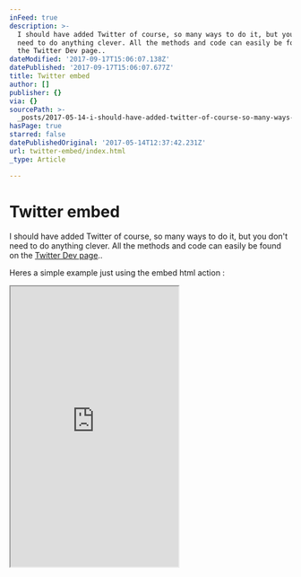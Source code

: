 ```yaml
---
inFeed: true
description: >-
  I should have added Twitter of course, so many ways to do it, but you don’t
  need to do anything clever. All the methods and code can easily be found on
  the Twitter Dev page..
dateModified: '2017-09-17T15:06:07.138Z'
datePublished: '2017-09-17T15:06:07.677Z'
title: Twitter embed
author: []
publisher: {}
via: {}
sourcePath: >-
  _posts/2017-05-14-i-should-have-added-twitter-of-course-so-many-ways-to-do-it.md
hasPage: true
starred: false
datePublishedOriginal: '2017-05-14T12:37:42.231Z'
url: twitter-embed/index.html
_type: Article

---
```

# Twitter embed

I should have added Twitter of course, so many ways to do it, but you don't need to do anything clever. All the methods and code can easily be found on the [Twitter Dev page][0]..

Heres a simple example just using the embed html action :

<iframe src="https://the-grid.github.io/ed-userhtml/?g=eJxNzEsOwjAMRdGtWJ43niKUZAVswnJdGtSf4ocqdo8QDBhf3ZOVbNGIwjgb4H1AW31pmzPN3afCM3DEVeTXk-2rNB3duN4UHiCc7oiUsmilHNbbAdJ4bUbRrbDIsSimva_pHznbeP98j2CyWXs4Cj8xDReuWb5MfQMBzDjk" height="500" style=""></iframe>



[0]: https://dev.twitter.com/web/embedded-timelines
